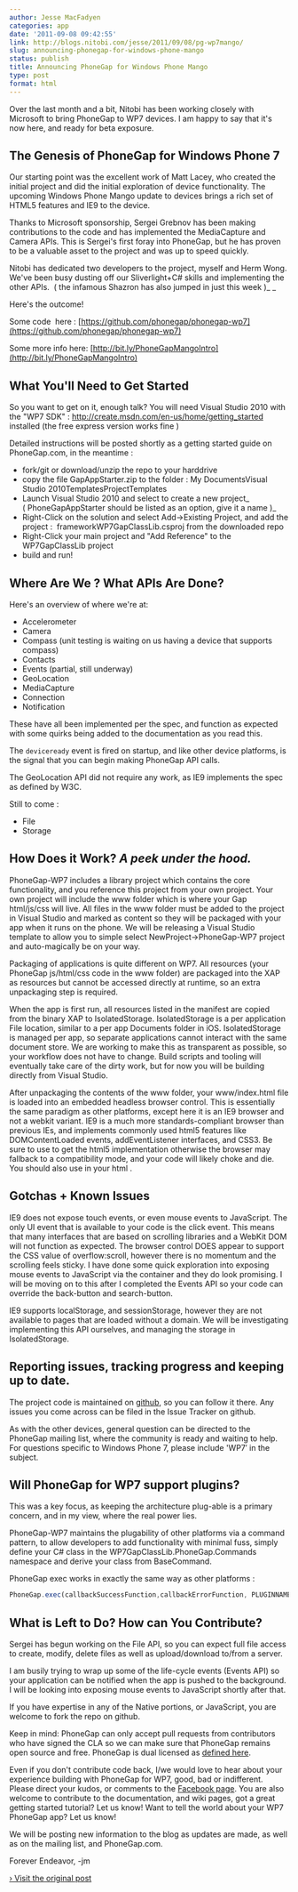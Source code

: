 ```yaml
---
author: Jesse MacFadyen
categories: app
date: '2011-09-08 09:42:55'
link: http://blogs.nitobi.com/jesse/2011/09/08/pg-wp7mango/
slug: announcing-phonegap-for-windows-phone-mango
status: publish
title: Announcing PhoneGap for Windows Phone Mango
type: post
format: html
---
```


Over the last month and a bit, Nitobi has been working closely with Microsoft to bring PhoneGap to WP7 devices. I am happy to say that it's now here, and ready for beta exposure.

## The Genesis of PhoneGap for Windows Phone 7

Our starting point was the excellent work of Matt Lacey, who created the initial project and did the initial exploration of device functionality. The upcoming Windows Phone Mango update to devices brings a rich set of HTML5 features and IE9 to the device.

Thanks to Microsoft sponsorship, Sergei Grebnov has been making contributions to the code and has implemented the MediaCapture and Camera APIs. This is Sergei's first foray into PhoneGap, but he has proven to be a valuable asset to the project and was up to speed quickly.

Nitobi has dedicated two developers to the project, myself and Herm Wong. We've been busy dusting off our Sliverlight+C# skills and implementing the other APIs.  ( the infamous Shazron has also jumped in just this week )_ _

Here's the outcome!

Some code  here : [https://github.com/phonegap/phonegap-wp7](https://github.com/phonegap/phonegap-wp7)

[](https://github.com/phonegap/phonegap-wp7)Some more info here: [http://bit.ly/PhoneGapMangoIntro](http://bit.ly/PhoneGapMangoIntro)

## What You'll Need to Get Started

So you want to get on it, enough talk? You will need Visual Studio 2010 with the "WP7 SDK" : http://create.msdn.com/en-us/home/getting_started installed (the free express version works fine )

Detailed instructions will be posted shortly as a getting started guide on PhoneGap.com, in the meantime :

* fork/git or download/unzip the repo to your harddrive
* copy the file GapAppStarter.zip to the folder : My DocumentsVisual Studio 2010TemplatesProjectTemplates
* Launch Visual Studio 2010 and select to create a new project_ ( PhoneGapAppStarter should be listed as an option, give it a name )_
* Right-Click on the solution and select Add->Existing Project, and add the project :  frameworkWP7GapClassLib.csproj from the downloaded repo
* Right-Click your main project and "Add Reference" to the WP7GapClassLib project
* build and run!

## Where Are We ? What APIs Are Done?

Here's an overview of where we're at:

* Accelerometer
* Camera
* Compass (unit testing is waiting on us having a device that supports compass)
* Contacts
* Events (partial, still underway)
* GeoLocation
* MediaCapture
* Connection
* Notification

These have all been implemented per the spec, and function as expected with some quirks being added to the documentation as you read this.

The `deviceready` event is fired on startup, and like other device platforms, is the signal that you can begin making PhoneGap API calls.

The GeoLocation API did not require any work, as IE9 implements the spec as defined by W3C.

Still to come :

* File
* Storage

## How Does it Work? _A peek under the hood._

PhoneGap-WP7 includes a library project which contains the core functionality, and you reference this project from your own project. Your own project will include the www folder which is where your Gap html/js/css will live. All files in the www folder must be added to the project in Visual Studio and marked as content so they will be packaged with your app when it runs on the phone. We will be releasing a Visual Studio template to allow you to simple select NewProject->PhoneGap-WP7 project and auto-magically be on your way.

Packaging of applications is quite different on WP7\. All resources (your PhoneGap js/html/css code in the www folder) are packaged into the XAP as resources but cannot be accessed directly at runtime, so an extra unpackaging step is required.

When the app is first run, all resources listed in the manifest are copied from the binary XAP to IsolatedStorage. IsolatedStorage is a per application File location, similar to a per app Documents folder in iOS. IsolatedStorage is managed per app, so separate applications cannot interact with the same document store. We are working to make this as transparent as possible, so your workflow does not have to change. Build scripts and tooling will eventually take care of the dirty work, but for now you will be building directly from Visual Studio.

After unpackaging the contents of the www folder, your www/index.html file is loaded into an embedded headless browser control. This is essentially the same paradigm as other platforms, except here it is an IE9 browser and not a webkit variant. IE9 is a much more standards-compliant browser than previous IEs, and implements commonly used html5 features like DOMContentLoaded events, addEventListener interfaces, and CSS3\. Be sure to use to get the html5 implementation otherwise the browser may fallback to a compatibility mode, and your code will likely choke and die. You should also use in your html .

## Gotchas + Known Issues

IE9 does not expose touch events, or even mouse events to JavaScript. The only UI event that is available to your code is the click event. This means that many interfaces that are based on scrolling libraries and a WebKit DOM will not function as expected. The browser control DOES appear to support the CSS value of overflow:scroll, however there is no momentum and the scrolling feels sticky. I have done some quick exploration into exposing mouse events to JavaScript via the container and they do look promising. I will be moving on to this after I completed the Events API so your code can override the back-button and search-button.

IE9 supports localStorage, and sessionStorage, however they are not available to pages that are loaded without a domain. We will be investigating implementing this API ourselves, and managing the storage in IsolatedStorage.

## Reporting issues, tracking progress and keeping up to date.

The project code is maintained on [github](https://github.com/phonegap/phonegap-wp7), so you can follow it there. Any issues you come across can be filed in the Issue Tracker on github.

As with the other devices, general question can be directed to the PhoneGap mailing list, where the community is ready and waiting to help. For questions specific to Windows Phone 7, please include 'WP7′ in the subject.

## Will PhoneGap for WP7 support plugins?

This was a key focus, as keeping the architecture plug-able is a primary concern, and in my view, where the real power lies.

PhoneGap-WP7 maintains the plugability of other platforms via a command pattern, to allow developers to add functionality with minimal fuss, simply define your C# class in the WP7GapClassLib.PhoneGap.Commands namespace and derive your class from BaseCommand.

PhoneGap exec works in exactly the same way as other platforms :

```js
PhoneGap.exec(callbackSuccessFunction,callbackErrorFunction, PLUGINNAME, PLUGINMETHODNAME, paramObj);
```

## What is Left to Do? How can You Contribute?

Sergei has begun working on the File API, so you can expect full file access to create, modify, delete files as well as upload/download to/from a server.

I am busily trying to wrap up some of the life-cycle events (Events API) so your application can be notified when the app is pushed to the background. I will be looking into exposing mouse events to JavaScript shortly after that.

If you have expertise in any of the Native portions, or JavaScript, you are welcome to fork the repo on github.

Keep in mind: PhoneGap can only accept pull requests from contributors who have signed the CLA so we can make sure that PhoneGap remains open source and free. PhoneGap is dual licensed as [defined here](http://www.phonegap.com/about/license).

Even if you don't contribute code back, I/we would love to hear about your experience building with PhoneGap for WP7, good, bad or indifferent. Please direct your kudos, or comments to the [Facebook page](http://www.facebook.com/PhoneGap). You are also welcome to contribute to the documentation, and wiki pages, got a great getting started tutorial? Let us know! Want to tell the world about your WP7 PhoneGap app? Let us know!

We will be posting new information to the blog as updates are made, as well as on the mailing list, and PhoneGap.com.

Forever Endeavor,
-jm

[› Visit the original post](http://blogs.nitobi.com/jesse/2011/09/08/pg-wp7mango/)
